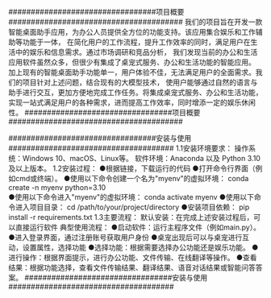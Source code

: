 #################################项目概要#######################################
  我们的项目旨在开发一款智能桌面助手应用，为办公人员提供全方位的功能支持。该应用集合娱乐和工作辅助等功能于一体，
在简化用户的工作流程，提升工作效率的同时，满足用户在生活中的娱乐和信息需求。通过市场调研和竞品分析，
我们发现当前的办公和生活应用软件虽然众多，但很少有集成了桌宠式服务、办公和生活功能的智能应用。
加上现有的智能桌面助手功能单一，用户体验不佳，无法满足用户的全面需求。我们的项目针对上述问题，结合现有的大模型技术，
使用户能够通过自然的语言与助手进行交互，更加方便地完成工作任务。将集成桌宠式服务、办公和生活功能，实现一站式满足用户的各种需求，进而提高工作效率，同时增添一定的娱乐休闲性。
#################################项目概要#######################################






#################################安装与使用#####################################
1.1安装环境要求：
操作系统：Windows 10、macOS、Linux等。
软件环境：Anaconda 以及 Python 3.10 及以上版本。
1.2安装过程：
●根据链接，下载运行的代码
●打开命令行界面（例如cmd或终端）。
●使用以下命令创建一个名为"myenv"的虚拟环境：
	conda create -n myenv python=3.10	
●使用以下命令进入"myenv"的虚拟环境：
		conda activate myenv
●使用以下命令进入项目目录：
		cd /path/to/your/project/directory
●安装项目依赖：
		pip install -r requirements.txt
1.3主要流程：
默认安装：在完成上述安装过程后，可以直接运行软件
典型使用流程：
●启动软件：运行主程序文件（例如main.py）。
●进入登录界面，通过注册账号获取用户身份
●桌宠出现后可以与桌宠进行互动，设置属性，选择功能
●选择功能：根据需要选择办公功能还是娱乐功能。
●进行操作：根据界面提示，进行办公功能、文件传输、在线翻译等操作。
●查看结果：根据功能选择，查看文件传输结果、翻译结果、语音对话结果或智能问答答案。
#################################安装与使用#####################################
